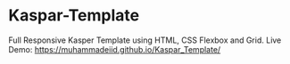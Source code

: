 # Kaspar-Template
Full Responsive Kasper Template using HTML, CSS Flexbox and Grid.
Live Demo: 
https://muhammadeiid.github.io/Kaspar_Template/
